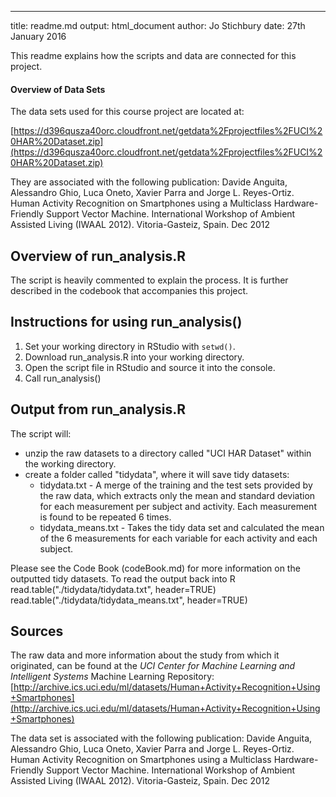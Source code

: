 --------------------
title: readme.md
output: html_document
author: Jo Stichbury
date: 27th January 2016

This readme explains how the scripts and data are connected for this project.

#### Overview of Data Sets
The data sets used for this course project are located at:

[https://d396qusza40orc.cloudfront.net/getdata%2Fprojectfiles%2FUCI%20HAR%20Dataset.zip](https://d396qusza40orc.cloudfront.net/getdata%2Fprojectfiles%2FUCI%20HAR%20Dataset.zip)

They are associated with the following publication:
Davide Anguita, Alessandro Ghio, Luca Oneto, Xavier Parra and Jorge L. Reyes-Ortiz. Human Activity Recognition on Smartphones using a Multiclass Hardware-Friendly Support Vector Machine. International Workshop of Ambient Assisted Living (IWAAL 2012). Vitoria-Gasteiz, Spain. Dec 2012

## Overview of run_analysis.R
The script is heavily commented to explain the process. It is further described in the codebook that accompanies this project.

## Instructions for using run_analysis()
1)  Set your working directory in RStudio with `setwd()`.
2)  Download run_analysis.R into your working directory.
3) Open the script file in RStudio and source it into the console.
4) Call run_analysis()

## Output from run_analysis.R
The script will:
* unzip the raw datasets to a directory called "UCI HAR Dataset" within the working directory.
* create a folder called "tidydata", where it will save tidy datasets:
  - tidydata.txt - A merge of the training and the test sets provided by the raw data, which extracts only the mean and standard deviation for each measurement per subject and activity. Each measurement is found to be repeated 6 times. 
  - tidydata_means.txt -  Takes the tidy data set and calculated the mean of the 6 measurements for each variable for each activity and each subject.

Please see the Code Book (codeBook.md) for more information on the outputted tidy datasets.
To read the output back into R
read.table("./tidydata/tidydata.txt", header=TRUE)
read.table("./tidydata/tidydata_means.txt", header=TRUE)

## Sources

The raw data and more information about the study from which it originated, can be found at the *UCI Center for Machine Learning and Intelligent Systems* Machine Learning Repository: [http://archive.ics.uci.edu/ml/datasets/Human+Activity+Recognition+Using+Smartphones](http://archive.ics.uci.edu/ml/datasets/Human+Activity+Recognition+Using+Smartphones)

The data set is associated with the following publication:
Davide Anguita, Alessandro Ghio, Luca Oneto, Xavier Parra and Jorge L. Reyes-Ortiz. Human Activity Recognition on Smartphones using a Multiclass Hardware-Friendly Support Vector Machine. International Workshop of Ambient Assisted Living (IWAAL 2012). Vitoria-Gasteiz, Spain. Dec 2012

